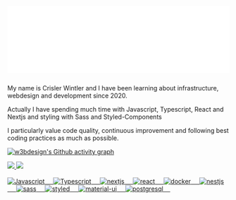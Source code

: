<h1 align="center"><img src="svg/animated-header.svg"/></h1>

<span align="left">My name is Crisler Wintler and I have been learning about infrastructure, webdesign and development since 2020. <br/>

 Actually I have spending much time with Javascript, Typescript, React and Nextjs and styling with Sass and Styled-Components
  <br /> 

  I particularly value code quality, continuous improvement and following best coding practices as much as possible. 
</span>

[![w3bdesign's Github activity graph](https://activity-graph.herokuapp.com/graph?username=crislerwin&bg_color=ffffff&color=000000&line=000000&point=000000&area=true&hide_border=true)](https://github.com/crislerwin)


  <a href="https://github.com/crislerwin">
  <img height="180em" src="https://github-readme-stats.vercel.app/api?username=crislerwin&show_icons=true&include_all_commits=true&count_private=true"/>
  <img height="180em" src="https://github-readme-stats.vercel.app/api/top-langs/?username=crislerwin&layout=compact&langs_count=7&"/>
</div>
<div>
<br/>
</div>
<div style="display: inline_block">
<img height="50" width="50" alt="Javascript" src="https://cdn.jsdelivr.net/npm/simple-icons@3.12.1/icons/javascript.svg" />&nbsp;&nbsp;&nbsp;&nbsp;
  <img height="50" width="50" alt="Typescript" src="https://cdn.jsdelivr.net/npm/simple-icons@3.12.1/icons/typescript.svg" />&nbsp;&nbsp;&nbsp;&nbsp;
  <img height="50" width="50" alt="nextjs" src="https://cdn.jsdelivr.net/npm/simple-icons@3.12.1/icons/next-dot-js.svg" />&nbsp;&nbsp;&nbsp;&nbsp;
   <img height="50" width="50" alt="react" src="https://cdn.jsdelivr.net/npm/simple-icons@3.12.1/icons/react.svg" />&nbsp;&nbsp;&nbsp;&nbsp;
  <img height="50" width="50" alt="docker" src="https://cdn.jsdelivr.net/npm/simple-icons@3.12.1/icons/docker.svg" />&nbsp;&nbsp;&nbsp;&nbsp;
  <img height="50" width="50" alt="nestjs" src="https://cdn.jsdelivr.net/npm/simple-icons@3.12.1/icons/nestjs.svg" />&nbsp;&nbsp;&nbsp;&nbsp;
    <img height="50" width="50" alt="sass" src="https://cdn.jsdelivr.net/npm/simple-icons@3.12.1/icons/sass.svg" />&nbsp;&nbsp;&nbsp;&nbsp;
   <img height="50" width="50" alt="styled" src="https://cdn.jsdelivr.net/npm/simple-icons@3.12.1/icons/styled-components.svg" />&nbsp;&nbsp;&nbsp;&nbsp;
    <img height="50" width="50" alt="material-ui" src="https://cdn.jsdelivr.net/npm/simple-icons@3.12.1/icons/material-ui.svg" />&nbsp;&nbsp;&nbsp;&nbsp;
  <img height="50" width="50" alt="postgresql" src="https://cdn.jsdelivr.net/npm/simple-icons@3.12.1/icons/postgresql.svg" />&nbsp;&nbsp;&nbsp;&nbsp;

   
   
   
</div>
  
